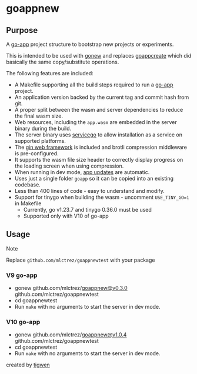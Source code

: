# goappnew

## Purpose

A [go-app](https://go-app.dev/) project structure to bootstrap new projects or experiments.

This is intended to be used with [gonew](https://go.dev/blog/gonew) and
replaces [goappcreate](https://github.com/mlctrez/goappcreate) which did basically the same copy/substitute operations.

The following features are included:

* A Makefile supporting all the build steps required to run a [go-app](https://go-app.dev/) project.
* An application version backed by the current tag and commit hash from git.
* A proper split between the wasm and server dependencies to reduce the final wasm size.
* Web resources, including the `app.wasm` are embedded in the server binary during the build.
* The server binary uses [servicego](https://github.com/mlctrez/servicego) to allow installation as a service on
  supported platforms.
* The [gin web framework](https://github.com/gin-gonic/gin) is included and brotli compression middleware
  is pre-configured.
* It supports the wasm file size header to correctly display progress on the loading screen when using compression.
* When running in dev mode, [app updates](https://go-app.dev/lifecycle#listen-for-app-updates) are automatic.
* Uses just a single folder `goapp` so it can be copied into an existing codebase.
* Less than 400 lines of code - easy to understand and modify.
* Support for tinygo when building the wasm - uncomment `USE_TINY_GO=1` in Makefile
  * Currently, go v1.23.7 and tinygo 0.36.0 must be used
  * Supported only with V10 of go-app

## Usage

> [!NOTE]
> Replace `github.com/mlctrez/goappnewtest` with your package

### V9 go-app 
* gonew github.com/mlctrez/goappnew@v0.3.0 github.com/mlctrez/goappnewtest 
* cd goappnewtest
* Run `make` with no arguments to start the server in dev mode.

### V10 go-app
* gonew github.com/mlctrez/goappnew@v1.0.4 github.com/mlctrez/goappnewtest
* cd goappnewtest
* Run `make` with no arguments to start the server in dev mode.

created by [tigwen](https://github.com/mlctrez/tigwen)
